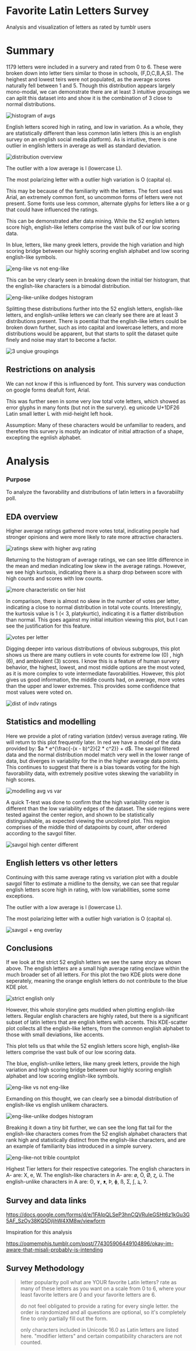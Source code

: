 # Favorite Latin Letters Survey
Analysis and visualization of letters as rated by tumblr users

# Summary

1179 letters were included in a survery and rated from 0 to 6. These were broken down into letter tiers similar to those in schools, (F,D,C,B,A,S). The heighest and lowest teirs were not populated, as the average scores naturally fell between 1 and 5. Though this distribution appears largely mono-modal, we can demonstrate there are at least 3 intuitive groupings we can aplit this dataset into and show it is the combination of 3 close to normal distributions.

![histogram of avgs](images/tier_dist_freq_plot.png)

English letters scored high in rating, and low in variation. As a whole, they are statistically different than less common latin letters (this is an english survey on an english social media platform). As is intuitive, there is one outlier in english letters in average as well as standard deviation.

![distribution overview](images/avg_stdev_scatter_alphabetic_xyswap.png)

The outlier with a low average is l (lowercase L). 

The most polarizing letter with a outlier high variation is O (capital o).

This may be because of the familiarity with the letters. The font used was Arial, an extremely common font, so uncommon forms of letters were not present. Some fonts use less common, alternate glyphs for letters like a or g that could have influenced the ratings.

This can be demonstrated after data mining. While the 52 english letters score high, english-like letters comprise the vast bulk of our low scoring data. 

In blue, letters, like many greek letters, provide the high variation and high scoring bridge between our highly scoring english alphabet and low scoring english-like symbols.

![eng-like vs not eng-like](images/avg_stdev_kde_eng-like.png)

This can be very clearly seen in breaking down the initial tier histogram, that the english-like characters is a bimodal distribution.

![eng-like-unlike dodges histogram](images/dodged_bimodal_bar_chart_tiers_by_type.png)

Splitting these distributions further into the 52 english letters, english-like letters, and english-unlike letters we can clearly see there are at least 3 distributions present. There is poential that the english-like letters could be broken down further, such as into capital and lowercase letters, and more distributions would be apparent, but that starts to split the dataset quite finely and noise may start to become a factor.

![3 unqiue groupings](images/dodged_bar_chart_tiers_by_type.png)

## Restrictions on analysis

We can not know if this is influenced by font. This survery was conduction on google forms deafult font, Arial.

This was further seen in some very low total vote letters, which showed as error glyphs in many fonts (but not in the survery). eg unicode U+1DF26 Latin small letter L with mid-height left hook.

Assumption: Many of these characters would be unfamiliar to readers, and therefore this survery is mostly an indicator of initial attraction of a shape, excepting the egnlish alphabet.


# Analysis
### Purpose
To analyze the favorability and distributions of latin letters in a favorabiilty poll.

## EDA overview

Higher average ratings gathered more votes total, indicating people had stronger opinions and were more likely to rate more attractive characters.

![ratings skew with higher avg rating](images/rating_count_vs_avg_ratings_box.png)

Returning to the histogram of average ratings, we can see little difference in the mean and median indicating low skew in the average ratings. However, we see high kurtosis, indicating there is a sharp drop between score with high counts and scores with low counts.

![more characteristic on tier hist](images/rating_dist_histogram.png) 

In comparison, there is almost no skew in the number of votes per letter, indicating a close to normal distribution in total vote counts. Interestingly, the kurtosis value is 1 (< 3, platykurtic), indicating it is a flatter distribution than normal. This goes against my initial intuition viewing this plot, but I can see the justification for this feature.

![votes per letter](images/votes_per_letter_hist.png)

Digging deeper into various distributions of obvious subgroups, this plot shows us there are many outliers in vote counts for extreme low (0) , high (6), and ambivalent (3) scores. I know this is a feature of human survery behavior, the highest, lowest, and most middle options are the most voted, as it is more complex to vote intermediate favorabilities. However, this plot gives us good information, the middle counts had, on average, more votes than the upper and lower extremes. This provides some confidence that most values were voted on.

![dist of indv ratings](images/ratings_distributions_box.png)

## Statistics and modelling

Here we provide a plot of rating variation (stdev) versus average rating. We will return to this plot frequently later. In red we have a model of the data provided by:  $a * e^{\frac{-(x - b)^2}{2 * c^2}} + d$. The savgol filtered data and the normal distribution model match very well in the lower range of data, but diverges in variability for the in the higher average data points. This continues to suggest that there is a bias towards voting for the high favorability data, with extremely positive votes skewing the variability in high scores.

![modelling avg vs var](images/avg_stdev_scatter.png)

A quick T-test was done to confirm that the high variability center is different than the low variability edges of the dataset. The side regions were tested against the center region, and shown to be statistically distinguishable, as expected viewing the uncolored plot. This region comprises of the middle third of datapoints by count, after ordered according to the savgol filter.

![savgol high center different](images/savgol_high.png)


## English letters vs other letters

Continuing with this same average rating vs variation plot with a double savgol filter to estimate a midline to the density, we can see that regular english letters score high in rating, with low variabilities, some some exceptions.

The outlier with a low average is l (lowercase L). 

The most polarizing letter with a outlier high variation is O (capital o).

![savgol + eng overlay](images/avg_stdev_scatter_alphabetic.png)

## Conclusions

If we look at the strict 52 english letters we see the same story as shown above. The english letters are a small high average rating enclave within the much broader set of all letters. For this plot the two KDE plots were done seperately, meaning the orange english letters do not contribute to the blue KDE plot.

![strict english only](images/avg_stdev_kde_eng.png)

However, this whole storyline gets muddied when plotting english-like letters. Regular english characters are highly rated, but there is a significant subset of latin letters that are english letters with accents. This KDE-scatter plot collects all the english-like letters, from the common english alphabet to those with small deviations, like accents.

This plot tells us that while the 52 english letters score high, english-like letters comprise the vast bulk of our low scoring data. 

The blue, english-unlike letters, like many greek letters, provide the high variation and high scoring bridge between our highly scoring english alphabet and low scoring english-like symbols.

![eng-like vs not eng-like](images/avg_stdev_kde_eng-like.png)

Exmanding on this thought, we can clearly see a bimodal distribution of english-like vs english unlikem characters.

![eng-like-unlike dodges histogram](images/dodged_bimodal_bar_chart_tiers_by_type.png)

Breaking it down a tiny bit further, we can see the long flat tail for the english-like characters comes from the 52 english alphabet characters that rank high and statistically distinct from the english-like characters, and are an example of familiarity bias introduced in a simple survery.

![eng-like-not trible countplot](images/dodged_bar_chart_tiers_by_type.png)

Highest Tier letters for their respective categories.
The english characters in A- are: X, e, W.
The english-like characters in A- are:  ø,  Ö,  Ø,  ɀ,  ü.
The english-unlike characters in A are: ʘ, ɤ, ᴥ, Þ, ɸ, ß, Ʃ, ʃ, ꝝ, ʔ.

## Survey and data links

https://docs.google.com/forms/d/e/1FAIpQLSeP3hnCQVRuIeGSHt6z1kGu3G5AF_SzOy38KQ5DjljhW4XM8w/viewform

Imspiration for this analysis

https://oqmemphis.tumblr.com/post/774305906449104896/okay-im-aware-that-misali-probably-is-intending

## Survey Methodology
>letter popularity poll
what are YOUR favorite Latin letters? rate as many of these letters as you want on a scale from 0 to 6, where your least favorite letters are 0 and your favorite letters are 6.
>
>  do not feel obligated to provide a rating for every single letter. the order is randomized and all questions are optional, so it's completely fine to only partially fill out the form.
>
>  only characters included in Unicode 16.0 as Latin letters are listed here. "modifier letters" and certain compatibility characters are not counted.
